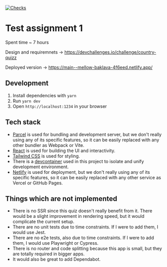 [![Checks](https://github.com/kozlovzxc/test-assignment-1/actions/workflows/checks.yml/badge.svg)](https://github.com/kozlovzxc/test-assignment-1/actions/workflows/checks.yml)

# Test assignment 1

Spent time ~ 7 hours

Design and requiremnets -> https://devchallenges.io/challenge/country-quizz

Deployed version -> https://main--mellow-baklava-4f6eed.netlify.app/

## Development

1. Install dependencies with `yarn`
2. Run `yarn dev`
3. Open `http://localhost:1234` in your browser

## Tech stack

- [Parcel](https://parceljs.org/) is used for bundling and development server, but we don't really using any of its specific features, so it can be easily replaced with any other bundler as Webpack or Vite.
- [React](https://reactjs.org/) is used for building the UI and interactivity.
- [Tailwind CSS](https://tailwindcss.com/) is used for styling.
- There is a [devcontainer](https://code.visualstudio.com/docs/devcontainers/containers) used in this project to isolate and unify development environment.
- [Netlify](https://www.netlify.com/) is used for deployment, but we don't really using any of its specific features, so it can be easily replaced with any other service as Vercel or GitHub Pages.

## Things which are not implemented

- There is no SSR since this quiz doesn't really benefit from it. There would be a slight improvement in rendering speed, but it would complicate the current setup.
- There are no unit tests due to time constraints. If I were to add them, I would use Jest.
- There are no e2e tests, also due to time constraints. If I were to add them, I would use Playwright or Cypress.
- There is no router and code splitting because this app is small, but they are totally required in bigger apps.
- It would also be great to add Dependabot.
